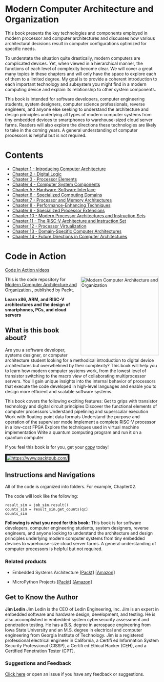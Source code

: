 <div class="GitHubOnly">
    <h1> Modern Computer Architecture and Organization </h1>
</div>

This book presents the key technologies and components employed in modern processor
and computer architectures and discusses how various architectural decisions result in
computer configurations optimized for specific needs.

To understate the situation quite drastically, modern computers are complicated devices.
Yet, when viewed in a hierarchical manner, the functions of each level of complexity
become clear. We will cover a great many topics in these chapters and will only have
the space to explore each of them to a limited degree. My goal is to provide a coherent
introduction to each important technology and subsystem you might find in a modern
computing device and explain its relationship to other system components.

This book is intended for software developers, computer engineering students, system
designers, computer science professionals, reverse engineers, and anyone else seeking to
understand the architecture and design principles underlying all types of modern computer
systems from tiny embedded devices to smartphones to warehouse-sized cloud server farms.
Readers will also explore the directions these technologies are likely to take in the coming
years. A general understanding of computer processors is helpful but is not required.

# Contents

* [Chapter  1 - Introducing Computer Architecture](Chapter01/)
* [Chapter  2 - Digital Logic](Chapter02/)
* [Chapter  3 - Processor Elements](Chapter03/)
* [Chapter  4 - Computer System Components](Chapter04/)
* [Chapter  5 - Hardware-Software Interface](Chapter05/)
* [Chapter  6 - Specialized Computing Domains](Chapter06/)
* [Chapter  7 - Processor and Memory Architectures](Chapter07/)
* [Chapter  8 - Performance-Enhancing Techniques](Chapter08/)
* [Chapter  9 - Specialized Processor Extensions](Chapter09/)
* [Chapter 10 - Modern Processor Architectures and Instruction Sets](Chapter10/)
* [Chapter 11 - The RISC-V Architecture and Instruction Set](Chapter11/)
* [Chapter 12 - Processor Virtualization](Chapter12/)
* [Chapter 13 - Domain-Specific Computer Architectures](Chapter13/)
* [Chapter 14 - Future Directions in Computer Architectures](Chapter14/)

# Code in Action

[Code in Action videos](Code-in-Action.md)


<a href="https://www.packtpub.com/product/modern-computer-architecture-and-organization/9781838984397"><img src="https://static.packt-cdn.com/products/9781838984397/cover/smaller" alt="Modern Computer Architecture and Organization " height="256px" align="right"></a>

This is the code repository for [Modern Computer Architecture and Organization ](https://www.packtpub.com/cloud-networking/modern-computer-architecture-and-organization?utm_source=github&utm_medium=repository&utm_campaign=9781838984397), published by Packt.

**Learn x86, ARM, and RISC-V architectures and the design of smartphones, PCs, and cloud servers**

## What is this book about?
Are you a software developer, systems designer, or computer architecture student looking for a methodical introduction to digital device architectures but overwhelmed by their complexity? This book will help you to learn how modern computer systems work, from the lowest level of transistor switching to the macro view of collaborating multiprocessor servers. You'll gain unique insights into the internal behavior of processors that execute the code developed in high-level languages and enable you to design more efficient and scalable software systems.


This book covers the following exciting features:
Get to grips with transistor technology and digital circuit principles 
Discover the functional elements of computer processors 
Understand pipelining and superscalar execution 
Work with floating-point data formats 
Understand the purpose and operation of the supervisor mode 
Implement a complete RISC-V processor in a low-cost FPGA 
Explore the techniques used in virtual machine implementation 
Write a quantum computing program and run it on a quantum computer

If you feel this book is for you, get your [copy](https://www.amazon.com/dp/1838984399) today! 

<a href="https://www.packtpub.com/?utm_source=github&utm_medium=banner&utm_campaign=GitHubBanner"><img src="https://www.packtpub.com/images/logo-new.svg" 
alt="https://www.packtpub.com/" border="5" /></a>

## Instructions and Navigations
All of the code is organized into folders. For example, Chapter02.

The code will look like the following:
```
result_sim = job_sim.result()
counts_sim = result_sim.get_counts(qc)
counts_sim
```

**Following is what you need for this book:**
This book is for software developers, computer engineering students, system designers, reverse engineers, and anyone looking to understand the architecture and design principles underlying modern computer systems from tiny embedded devices to warehouse-size cloud server farms. A general understanding of computer processors is helpful but not required.	


### Related products
* Embedded Systems Architecture  [[Packt]](https://www.packtpub.com/in/application-development/embedded-systems-architecture?utm_source=github&utm_medium=repository&utm_campaign=9781788832502) [[Amazon]](https://www.amazon.com/dp/1788832507)

* MicroPython Projects  [[Packt]](https://www.packtpub.com/in/iot-hardware/micropython-projects?utm_source=github&utm_medium=repository&utm_campaign=9781789958034) [[Amazon]](https://www.amazon.com/dp/B086CXMYZV)

## Get to Know the Author

**Jim Ledin**
Jim Ledin is the CEO of Ledin Engineering, Inc. Jim is an expert in embedded software and hardware design, development, and testing. He is also accomplished in embedded system cybersecurity assessment and penetration testing. He has a B.S. degree in aerospace engineering from Iowa State University and an M.S. degree in electrical and computer engineering from Georgia Institute of Technology. Jim is a registered professional electrical engineer in California, a Certifi ed Information System Security Professional (CISSP), a Certifi ed Ethical Hacker (CEH), and a Certified Penetration Tester (CPT).

### Suggestions and Feedback
[Click here](https://github.com/PiSaucer/Modern-Computer-Architecture-and-Organization/issues) or open an issue if you have any feedback or suggestions.
